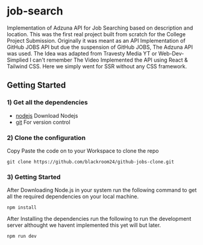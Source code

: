 # job-search

Implementation of Adzuna API for Job Searching based on description and location.
This was the first real project built from scratch for the College Project Submission.
Originally it was meant as an API Implementation of GitHub JOBS API but due the suspension of GitHub JOBS, The Adzuna API was used.
The Idea was adapted from Travesty Media YT or Web-Dev-Simplied I can't remember The Video Implemented the API using React & Tailwind CSS. Here we simply went for SSR without any CSS framework.

## Getting Started
### 1) Get all the dependencies
- [nodejs](https://nodejs.org/en/download/) Download Nodejs
- [git](https://git-scm.com/downloads) For version control
### 2) Clone the configuration
Copy Paste the code on to your Workspace to clone the repo
```
git clone https://github.com/blackroom24/github-jobs-clone.git
```
### 3) Getting Started
After Downloading Node.js in your system
run the following command to get all the required dependencies on your local machine.
```
npm install
```
After Installing the dependencies run the following to run the development server althought we havent implemented this yet will but later.
```
npm run dev
```
